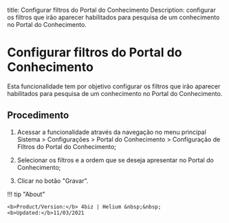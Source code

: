 title: Configurar filtros do Portal do Conhecimento
Description: configurar os filtros que irão aparecer habilitados para pesquisa de um conhecimento no Portal do Conhecimento.
# Configurar filtros do Portal do Conhecimento

Esta funcionalidade tem por objetivo configurar os filtros que irão aparecer
habilitados para pesquisa de um conhecimento no Portal do Conhecimento.

Procedimento
----------------

1.  Acessar a funcionalidade através da navegação no menu principal Sistema \>
    Configurações \> Portal do Conhecimento \> Configuração de Filtros do Portal
    do Conhecimento;

2.  Selecionar os filtros e a ordem que se deseja apresentar no
    Portal do Conhecimento;

3.  Clicar no botão "Gravar".


!!! tip "About"

    <b>Product/Version:</b> 4biz | Helium &nbsp;&nbsp;
    <b>Updated:</b>11/03/2021
